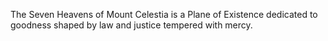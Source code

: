 The Seven Heavens of Mount Celestia is a Plane of Existence dedicated to goodness shaped by law and justice tempered with mercy.